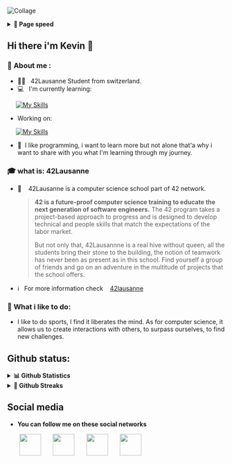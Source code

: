 
![Collage](https://user-images.githubusercontent.com/92105776/209567571-628ecca0-8a9e-478e-a9bb-453ba14f50ad.jpg)

<details>
  <summary><b>🚀 Page speed</b></summary>
  <br />
  <table>
    <tr>
      <th align="center">speed charts</th>
    </tr>
    <tr>
      <td align="center">
      <img src="/metrics.plugin.pagespeed.detailed.svg" alt="Metrics" width="300">
    </tr>
  </table>
</details>

## Hi there i'm Kevin 👋

    
### 🙋 **About me :** 
* 👨‍💻&nbsp;&nbsp; 42Lausanne Student from switzerland.
* 💻&nbsp;&nbsp; I'm currently learning:

&nbsp;&nbsp;&nbsp;&nbsp;&nbsp;[![My Skills](https://skillicons.dev/icons?i=c,cpp,cs)](https://skillicons.dev)

* Working on:

&nbsp;&nbsp;&nbsp;&nbsp;&nbsp;[![My Skills](https://skillicons.dev/icons?i=vim,vscode)](https://skillicons.dev)

* 👤&nbsp;&nbsp;I like programming, i want to learn more but not alone that'a why i want to share with you what I'm learning through my journey.

### 🎓 **what is:** 42Lausanne
* 🏫&nbsp;&nbsp;&nbsp; 42Lausanne is a computer science school part of 42 network.

  >**42 is a future-proof computer science training to educate the next generation of software engineers.** The 42 program takes a project-based approach to progress and is designed to develop technical and people skills that match the expectations of the labor market.
  >
  >But not only that, 42Lausannne is a real hive without queen, all the students bring their stone to the building, the notion of teamwork has never been as present as in this school. Find yourself a group of friends and go on an adventure in the multitude of projects that the school offers.

* ℹ&nbsp;&nbsp; For more information check &nbsp;&nbsp;&nbsp;[42lausanne](https://www.42lausanne.ch/)
### 🏃 **What i like to do:** 
* I like to do sports, I find it liberates the mind. As for computer science, it allows us to create interactions with others, to surpass ourselves, to find new challenges.

## Github status:
<!-- <details>
  <summary><b>📊 Github Statistics</b></summary>
  <br />
  <table>
  <tr>
    <td align="center">
<img src="/metrics.plugin.lines.history.svg" alt="Metrics" width="250">
</td>
<td align="center">
 <img src="/metrics.plugin.habits.charts.svg" alt="Metrics" width="300">
</td>

</details> -->
<details>
  <summary><b>📊 Github Statistics</b></summary>
  <br />
  <table>
    <tr>
      <th align="center">lines historic</th>
      <th align="center">habits chart</th>
      <th align="center">working time chart</th>
    </tr>
    <tr>
      <td align="center">
      <img src="/metrics.plugin.lines.history.svg" alt="Metrics" width="300">
      <td align="center">
      <img src="/metrics.plugin.habits.charts.svg" alt="Metrics" width="300">
      <td align="center">
      <img src="/metrics.plugin.wakatime.svg" alt="Metrics" width="300">  
    </tr>
  </table>
</details>

<details>	
  <summary><b>📆 Github Streaks</b></summary
  <br />
  <img height="180em" src="https://github-readme-streak-stats.herokuapp.com?user=0xCAF3D0OD&theme=buefy&date_format=j%20M%5B%20Y%5D&mode=weekly" />
</details>

## Social media
* **You can follow me on these social networks**

&nbsp;&nbsp;&nbsp;&nbsp;&nbsp;&nbsp;&nbsp;[<img src="https://cdn.simpleicons.org/42/333333" height="50" width="50">](https://profile.intra.42.fr/users/kdi-noce)
&nbsp;&nbsp;&nbsp;&nbsp;&nbsp;
[<img src="https://cdn.simpleicons.org/linkedin/333333" height="50" width="50">](https://www.linkedin.com/in/kevin-di-nocera-175779248/)
&nbsp;&nbsp;&nbsp;&nbsp;&nbsp;
[<img src="https://cdn.simpleicons.org/instagram/333333" height="50" width="50">](https://www.instagram.com/iamk_3.0/?hl=fr)
&nbsp;&nbsp;&nbsp;&nbsp;&nbsp;
[<img src="https://cdn.simpleicons.org/twitter/333333" height="50" width="50">](https://twitter.com/KNocera)

